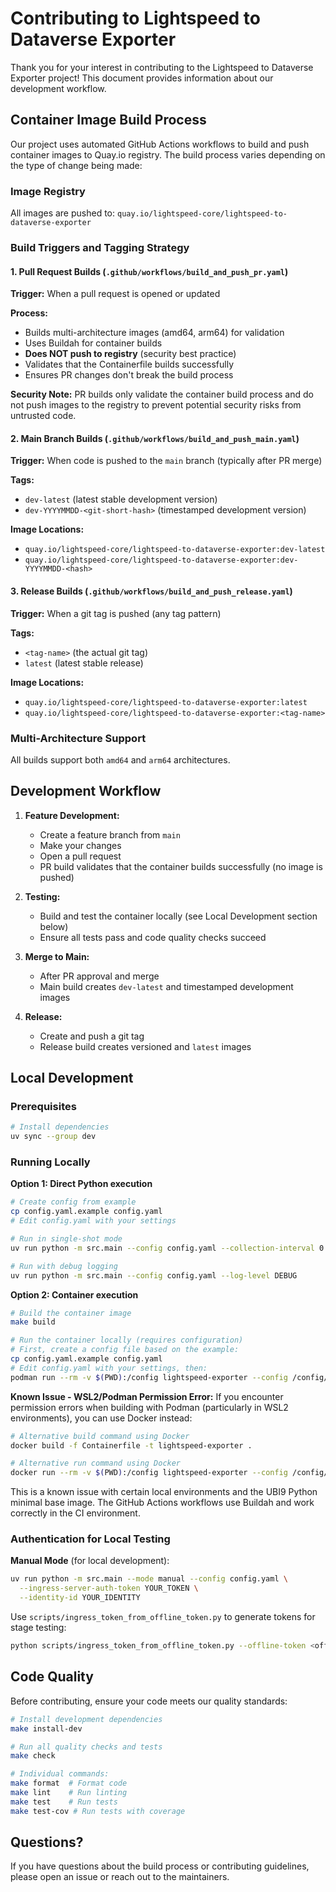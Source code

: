 # Contributing to Lightspeed to Dataverse Exporter

Thank you for your interest in contributing to the Lightspeed to Dataverse Exporter project! This document provides information about our development workflow.

## Container Image Build Process

Our project uses automated GitHub Actions workflows to build and push container images to Quay.io registry. The build process varies depending on the type of change being made:

### Image Registry

All images are pushed to: `quay.io/lightspeed-core/lightspeed-to-dataverse-exporter`

### Build Triggers and Tagging Strategy

#### 1. Pull Request Builds (`.github/workflows/build_and_push_pr.yaml`)

**Trigger:** When a pull request is opened or updated

**Process:**
- Builds multi-architecture images (amd64, arm64) for validation
- Uses Buildah for container builds
- **Does NOT push to registry** (security best practice)
- Validates that the Containerfile builds successfully
- Ensures PR changes don't break the build process

**Security Note:** PR builds only validate the container build process and do not push images to the registry to prevent potential security risks from untrusted code.

#### 2. Main Branch Builds (`.github/workflows/build_and_push_main.yaml`)

**Trigger:** When code is pushed to the `main` branch (typically after PR merge)

**Tags:**
- `dev-latest` (latest stable development version)
- `dev-YYYYMMDD-<git-short-hash>` (timestamped development version)

**Image Locations:**
- `quay.io/lightspeed-core/lightspeed-to-dataverse-exporter:dev-latest`
- `quay.io/lightspeed-core/lightspeed-to-dataverse-exporter:dev-YYYYMMDD-<hash>`

#### 3. Release Builds (`.github/workflows/build_and_push_release.yaml`)

**Trigger:** When a git tag is pushed (any tag pattern)

**Tags:**
- `<tag-name>` (the actual git tag)
- `latest` (latest stable release)

**Image Locations:**
- `quay.io/lightspeed-core/lightspeed-to-dataverse-exporter:latest`
- `quay.io/lightspeed-core/lightspeed-to-dataverse-exporter:<tag-name>`

### Multi-Architecture Support

All builds support both `amd64` and `arm64` architectures.

## Development Workflow

1. **Feature Development:**
   - Create a feature branch from `main`
   - Make your changes
   - Open a pull request
   - PR build validates that the container builds successfully (no image is pushed)

2. **Testing:**
   - Build and test the container locally (see Local Development section below)
   - Ensure all tests pass and code quality checks succeed

3. **Merge to Main:**
   - After PR approval and merge
   - Main build creates `dev-latest` and timestamped development images

4. **Release:**
   - Create and push a git tag
   - Release build creates versioned and `latest` images

## Local Development

### Prerequisites

```bash
# Install dependencies
uv sync --group dev
```

### Running Locally

**Option 1: Direct Python execution**
```bash
# Create config from example
cp config.yaml.example config.yaml
# Edit config.yaml with your settings

# Run in single-shot mode
uv run python -m src.main --config config.yaml --collection-interval 0

# Run with debug logging
uv run python -m src.main --config config.yaml --log-level DEBUG
```

**Option 2: Container execution**
```bash
# Build the container image
make build

# Run the container locally (requires configuration)
# First, create a config file based on the example:
cp config.yaml.example config.yaml
# Edit config.yaml with your settings, then:
podman run --rm -v $(PWD):/config lightspeed-exporter --config /config/config.yaml
```

**Known Issue - WSL2/Podman Permission Error:** If you encounter permission errors when building with Podman (particularly in WSL2 environments), you can use Docker instead:

```bash
# Alternative build command using Docker
docker build -f Containerfile -t lightspeed-exporter .

# Alternative run command using Docker
docker run --rm -v $(PWD):/config lightspeed-exporter --config /config/config.yaml
```

This is a known issue with certain local environments and the UBI9 Python minimal base image. The GitHub Actions workflows use Buildah and work correctly in the CI environment.

### Authentication for Local Testing

**Manual Mode** (for local development):
```bash
uv run python -m src.main --mode manual --config config.yaml \
  --ingress-server-auth-token YOUR_TOKEN \
  --identity-id YOUR_IDENTITY
```

Use `scripts/ingress_token_from_offline_token.py` to generate tokens for stage testing:
```bash
python scripts/ingress_token_from_offline_token.py --offline-token <offline-token> --env stage
```

## Code Quality

Before contributing, ensure your code meets our quality standards:

```bash
# Install development dependencies
make install-dev

# Run all quality checks and tests
make check

# Individual commands:
make format  # Format code
make lint    # Run linting
make test    # Run tests
make test-cov # Run tests with coverage
```

## Questions?

If you have questions about the build process or contributing guidelines, please open an issue or reach out to the maintainers.

